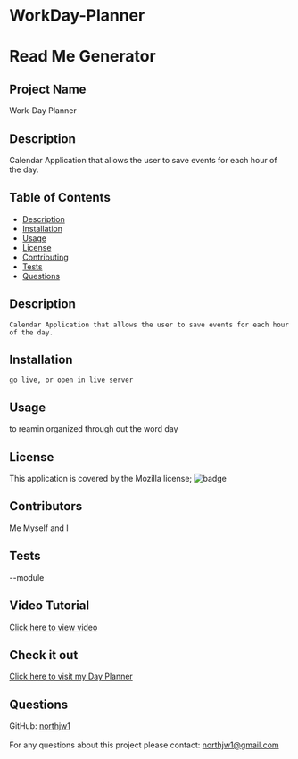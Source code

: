 # WorkDay-Planner
<h1>Read Me Generator </h1>

   ## Project Name ##
   Work-Day Planner
   <br />

##  Description  ##
Calendar Application that allows the user to save events for each hour of the day.
<br />


##  Table of Contents  ##

- [Description](#description)<br />
- [Installation](#installation)<br />
- [Usage](#usage)<br />
- [License](#license)<br />
- [Contributing](#contributing)<br />
- [Tests](#tests)<br />
- [Questions](#questions)<br />


## Description ##
    Calendar Application that allows the user to save events for each hour of the day.
## Installation ##
    go live, or open in live server
 ##  Usage ##
   to reamin organized through out the word day
  ##  License ##
  This application is covered by the Mozilla license;
  ![badge](https://img.shields.io/badge/license-Mozilla-green)
  
  ##  Contributors ##
  Me Myself and I
 
## Tests  ##
--module 
  <br />

## Video Tutorial
[Click here to view video](https://drive.google.com/file/d/1YPfv_8ruZg-qjQbjfShbB7tjIZUCyvp8/view)

## Check it out
[Click here to visit my Day Planner](https://northjw.github.io/WorkDay-Planner/)

 ##  Questions  ## 
 GitHub: [northjw1](https://github.com/northjw1) <br />
<br />
 For any questions about this project please contact: northjw1@gmail.com <br /><br />




